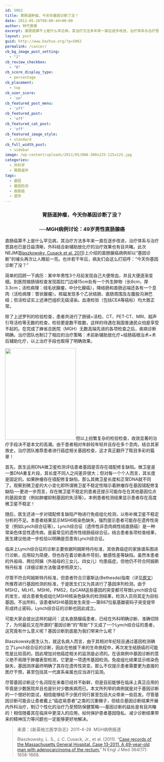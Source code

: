 ```yaml
---
id: 5062
title: 胃肠道肿瘤，今天你基因诊断了没？
date: 2011-05-26T08:00:44+00:00
author: 林竹萧萧
excerpt: 直肠癌算不上是什么罕见病，其治疗方法多年来一直在逐步改进，治疗体系与治疗思路也已是日益清晰，外科结合新辅助放化疗的治疗效果也有目共睹。此次NEJM上介绍的直肠腺癌病例却以“基因诊断”的噱头再次让人眼前一亮。也许若干年后，病友们会这么打招呼：“今天你基因诊断了没？”
layout: post
guid: http://www.bazhua.org/?p=5062
permalink: /cancer/
cb_bg_image_post_setting:
  - "1"
cb_review_checkbox:
  - "0"
cb_score_display_type:
  - percentage
cb_placement:
  - top
cb_user_score:
  - 'on'
cb_featured_post_menu:
  - 'off'
cb_featured_post:
  - 'off'
cb_featured_cat_post:
  - 'off'
cb_featured_image_style:
  - standard
cb_full_width_post:
  - sidebar
image: /wp-content/uploads/2011/05/DNA-300x225-125x125.jpg
categories:
  - 外科学
  - 胃肠道学
tags:
  - 基因
  - 基因检测
  - 直肠癌
  - 遗传
---
```

<h3 style="text-align: center;">
  胃肠道肿瘤，今天你基因诊断了没？
</h3>

<h3 style="text-align: center;">
  ──MGH病例讨论：49岁男性直肠腺癌
</h3>

直肠癌算不上是什么罕见病，其治疗方法多年来一直在逐步改进，治疗体系与治疗思路也已是日益清晰，外科结合新辅助放化疗的治疗效果也有目共睹。此次NEJM([Blaszkowsky, Cusack et al. 2011](http://www.nejm.org/doi/full/10.1056/NEJMcpc1011321))上介绍的直肠腺癌病例却以“基因诊断”的噱头再次让人眼前一亮。也许若干年后，病友们会这么打招呼：“今天你基因诊断了没？”

简单的回顾一下病历：某中年男性3个月前发现自己大便带血，并且大便逐渐变细。到医院做肠镜检查发现距肛门边缘15cm处有一个外生肿物（长6cm，厚3.3cm；活检病理：绒毛状腺瘤，中分化腺癌），降结肠和直肠远端还各有一个息肉（活检病理：管状腺瘤）。核磁发现多个乙状结肠、直肠周围及左腹股沟淋巴结；但活检证实上述淋巴组织无癌浸染。血液检验（包括CEA等癌标）均大致正常。

除了上述罗列的检验检查，患者共进行了肠镜+活检、CT、PET-CT、MRI、超声引导活检等无数的检查，检验更是数不胜数，这样的待遇在我国普通民众怕是享受不起的。在完成了麻省总医院（MGH）无数高端先进的各项检查之后，疾病诊断明确，治疗团队也制订了相应的治疗策略：术前新辅助放化疗+结肠癌根治术+术后辅助化疗，以上治疗手段也取得了明确效果。

[<img class="alignleft size-full wp-image-5114" title="genetic-testing-for-colon-cancer-232x300" src="/wp-content/uploads/2011/05/genetic-testing-for-colon-cancer-232x300.jpg" alt="" width="232" height="300" srcset="/wp-content/uploads/2011/05/genetic-testing-for-colon-cancer-232x300.jpg 232w, /wp-content/uploads/2011/05/genetic-testing-for-colon-cancer-232x300-116x150.jpg 116w" sizes="(max-width: 232px) 100vw, 232px" />](/wp-content/uploads/2011/05/genetic-testing-for-colon-cancer-232x300.jpg)但以上纷繁复杂的检验检查，收效显著的治疗手段决不是本文的高潮。由于患者相对年龄较年轻并且存在多个息肉，结合其家族史，治疗团队推荐患者进行癌症相关基因检查，这才真正翻开了眩目多彩的篇章！

首先，医生运用DNA微卫星检测评估患者基因是否存在错配修复缺陷。微卫星是一类DNA重复片段，其长度不同人之间差异很大；但对每一个个人而言，其长度是固定的。如果肿瘤存在错配修复缺陷，那么其微卫星长度和正常DNA就不同了。观察到微卫星的大小变化即所谓微卫星不稳定性暗示着肿瘤存在基因错配修复缺陷──更进一步而言，存在微卫星不稳定的患者还提示可能存在在其他基因位点的基因突变（例如肿瘤抑制基因的失活等）。本例患者检测结果显示患者存在高度微卫星不稳定！

随后，医生还进一步对错配修复缺陷产物进行免疫组化检测，以弥补微卫星不稳定分析的不足。本患者结果显示MSH6核染色缺失，强烈提示患者可能存在遗传性突变（例如Lynch综合征等）。Lynch综合征（遗传性非息肉病性结直肠癌）是一种常染色体显性遗传病，是最常见的遗传性结肠癌综合征。结合患者各项检查结果，医生建议他进一步检验以明确是否患有Lynch综合征。

临床上Lynch综合征的诊断主要依据阿姆斯特丹标准，其依靠癌症的家族谱系图进行诊断，应用较为简便，但也存在着诊断条件苛刻，敏感性差等缺陷。虽然本患者的外祖母、两位阿姨（外祖母的三女儿、四女儿）均患癌症，但他仍不符合阿姆斯特丹标准（详细诊断方法敬请参照原文）。

尽管不符合阿姆斯特丹标准，但患者符合贝塞斯达(Bethesda)指南（详见[原文](http://www.nejm.org/doi/full/10.1056/NEJMcpc1011321)）所推荐进行基因检测的标准，于是医生们又为其进行了基因序列检测。由于MSH2，MLH1，MSH6，PMS2，EpCAM这些基因的突变都可导致Lynch综合征的发生，结合患者免疫组化MSH6核染色缺失的检测结果，检测人员将其定为目标基因。不出所料，该患者MSH6基因发生突变──第687位氨基酸密码子突变提早形成终止密码，Lynch综合征的诊断也因此成立。

可能大家会提出这样的疑问：这名直肠腺癌患者，已经在外科明确诊断、准确切除了，为何最后又在所谓的“基因诊断”的“帮助”下又成了一个Lynch综合征的患者，这究竟有什么意义呢？基因诊断到底能为我们带来什么呢？

Blaszkowsky医生认为，就这名病人而言，由于其相对年纪轻且通过基因检测确立了Lynch综合征的诊断，因此在他接下来的生命旅程中，再次发生结肠癌的可能性是比较高的。因此增加对他癌症相关的监测是必须的。在该病例中基因诊断的意义绝不局限于肿瘤表型检测，它更是一项遗传基因检测。免疫组化结果显示核染色缺失，基因测序最终明确了其存在遗传性突变。那么不仅提示患者需要更为直接的医疗干预，甚至包括其一代直系亲属也应当进行监测。

尽管基因诊断这个名词现在来看已经并不新鲜，但是目前能够在临床上真正应用的毕竟是少数医院并且也是针对少数疾病而已。本文所列举的病例就是对于基因诊断的一个很好的尝试，相信能够给不少医疗同行甚至包括大众带来一些启发。尽管基因诊断可能会让患者戴上“癌症易患者”之类的沉重帽子，但结合基因诊断结果开展内外科治疗，制订个性化的治疗乃至预防保健策略──基因诊断的益处是有目共睹的！相信随着其在临床中更深入的应用，如何保护患者基因隐私、减少诊断结果带来的精神压力等问题也一定能够更好地解决。

> 来源：《新英格兰医学杂志》2011-4-28  MGH病例报道
> 
> Blaszkowsky, L. S., J. C. Cusack, Jr., et al. (2011). &#8220;[Case records of the Massachusetts General Hospital. Case 13-2011. A 49-year-old man with adenocarcinoma of the rectum.](http://www.nejm.org/doi/full/10.1056/NEJMcpc1011321)&#8221; N Engl J Med 364(17): 1658-1668.
